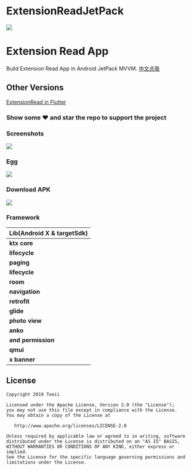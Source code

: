# ExtensionReadJetPack

![](https://github.com/toeii/JetPackExampleApp_ExtensionRead/blob/master/images/icon_jetpack.png)
# Extension Read App

Build Extension Read App in Android JetPack MVVM.
[中文点我](https://github.com/toeii/JetPackExampleApp_ExtensionRead/blob/master/README_CN.md)

## Other Versions

[ExtensionRead in Flutter](https://github.com/toeii/FlutterExampleApp_ExtensionRead)

### Show some :heart: and star the repo to support the project

### Screenshots
<img src="https://github.com/toeii/JetPackExampleApp_ExtensionRead/tree/master/images/icon_screenshots.jpg" />

### Egg
<img src="https://github.com/toeii/JetPackExampleApp_ExtensionRead/tree/master/images/jetpack_extension_read_egg.jpg" />

### Download APK
<img src="https://github.com/toeii/JetPackExampleApp_ExtensionRead/tree/master/images/apk_download_code.png" />

### Framework

| Lib(Android X & targetSdk) |
| -------------------------- |
| **ktx core**               |
| **lifecycle**              |
| **paging**                 |
| **lifecycle**              |
| **room**                   |
| **navigation**             |
| **retrofit**               |
| **glide**                  |
| **photo view**             |
| **anko**                   |
| **and permission**         |
| **qmui**                   |
| **x banner**               |

## License

    Copyright 2019 Toeii

    Licensed under the Apache License, Version 2.0 (the "License");
    you may not use this file except in compliance with the License.
    You may obtain a copy of the License at

       http://www.apache.org/licenses/LICENSE-2.0

    Unless required by applicable law or agreed to in writing, software
    distributed under the License is distributed on an "AS IS" BASIS,
    WITHOUT WARRANTIES OR CONDITIONS OF ANY KIND, either express or implied.
    See the License for the specific language governing permissions and
    limitations under the License.


